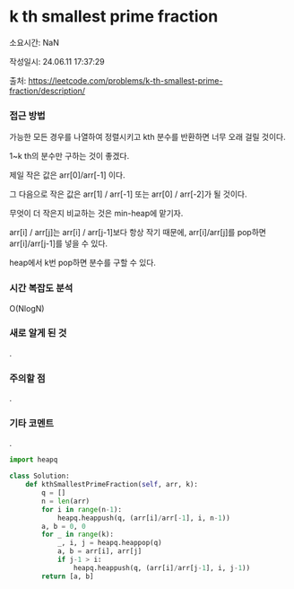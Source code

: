 # k th smallest prime fraction

소요시간: NaN

작성일시: 24.06.11 17:37:29

출처: https://leetcode.com/problems/k-th-smallest-prime-fraction/description/

### 접근 방법
가능한 모든 경우를 나열하여 정렬시키고 kth 분수를 반환하면 너무 오래 걸릴 것이다.

1~k th의 분수만 구하는 것이 좋겠다.

제일 작은 값은 arr[0]/arr[-1] 이다.

그 다음으로 작은 값은 arr[1] / arr[-1] 또는 arr[0] / arr[-2]가 될 것이다.

무엇이 더 작은지 비교하는 것은 min-heap에 맡기자.

arr[i] / arr[j]는 arr[i] / arr[j-1]보다 항상 작기 때문에, arr[i]/arr[j]를 pop하면 arr[i]/arr[j-1]를 넣을 수 있다.

heap에서 k번 pop하면 분수를 구할 수 있다.

### 시간 복잡도 분석
O(NlogN)

### 새로 알게 된 것
.

### 주의할 점
.

### 기타 코멘트
.

```python
import heapq

class Solution:
    def kthSmallestPrimeFraction(self, arr, k):
        q = []
        n = len(arr)
        for i in range(n-1):
            heapq.heappush(q, (arr[i]/arr[-1], i, n-1))
        a, b = 0, 0
        for _ in range(k):
            _, i, j = heapq.heappop(q)
            a, b = arr[i], arr[j]
            if j-1 > i:
                heapq.heappush(q, (arr[i]/arr[j-1], i, j-1))
        return [a, b]
        
```
